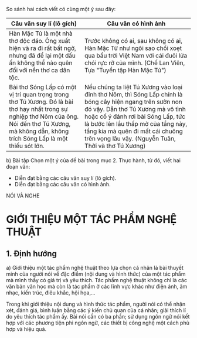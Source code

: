 So sánh hai cách viết có cùng một ý sau đây:

Câu văn suy lí (lô gích) | Câu văn có hình ảnh
--- | ---
Hàn Mặc Tử là một nhà thơ độc đáo. Ông xuất hiện và ra đi rất bất ngờ, nhưng đã để lại một dấu ấn không thể nào quên đối với nền thơ ca dân tộc. | Trước không có ai, sau không có ai, Hàn Mặc Tử như ngôi sao chổi xoẹt qua bầu trời Việt Nam với cái đuôi lửa chói rực rỡ của mình. (Chế Lan Viên, Tựa "Tuyển tập Hàn Mặc Tử")
Bài thơ Sóng Lấp có một vị trí quan trọng trong thơ Tú Xương. Đó là bài thơ hay nhất trong sự nghiệp thơ Nôm của ông. Nói đến thơ Tú Xương, mà không dẫn, không trích Sóng Lấp là một thiếu sót lớn. | Nếu chúng ta liệt Tú Xương vào loại đỉnh thơ Nôm, thì Sóng Lấp chính là bóng cây hiện ngang trên sườn non đó vậy. Dẫn thơ Tú Xương mà vô tình hoặc cố ý đánh rơi bài Sóng Lấp, tức là bước lên lầu thấp mờ của tầng này, tầng kia mà quên đi mất cái chuông trên vọng lâu vậy. (Nguyễn Tuân, Thời và thơ Tú Xương)

b) Bài tập
Chọn một ý của đề bài trong mục 2. Thực hành, từ đó, viết hai đoạn văn:
- Diễn đạt bằng các câu văn suy lí (lô gích).
- Diễn đạt bằng các câu văn có hình ảnh.

NÓI VÀ NGHE

# GIỚI THIỆU MỘT TÁC PHẨM NGHỆ THUẬT

## 1. Định hướng

a) Giới thiệu một tác phẩm nghệ thuật theo lựa chọn cá nhân là bài thuyết minh của người nói về đặc điểm (nội dung và hình thức) của một tác phẩm mà mình thấy có giá trị và yêu thích. Tác phẩm nghệ thuật không chỉ là các văn bản văn học mà còn là tác phẩm ở các lĩnh vực khác như điện ảnh, âm nhạc, kiến trúc, điêu khắc, hội họa,...

Trong khi giới thiệu nội dung và hình thức tác phẩm, người nói có thể nhận xét, đánh giá, bình luận bằng các ý kiến chủ quan của cá nhân; giải thích lí do yêu thích tác phẩm ấy. Bài nói cần có ba phần; sử dụng ngôn ngữ nói kết hợp với các phương tiện phi ngôn ngữ, các thiết bị công nghệ một cách phù hợp và hiệu quả.